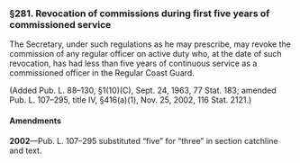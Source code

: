 ### §281. Revocation of commissions during first five years of commissioned service ###

The Secretary, under such regulations as he may prescribe, may revoke the commission of any regular officer on active duty who, at the date of such revocation, has had less than five years of continuous service as a commissioned officer in the Regular Coast Guard.

(Added Pub. L. 88–130, §1(10)(C), Sept. 24, 1963, 77 Stat. 183; amended Pub. L. 107–295, title IV, §416(a)(1), Nov. 25, 2002, 116 Stat. 2121.)

#### Amendments ####

**2002**—Pub. L. 107–295 substituted “five” for “three” in section catchline and text.